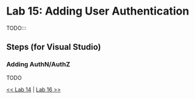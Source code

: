 # Lab 15: Adding User Authentication

TODO:::

## Steps (for Visual Studio)

###  Adding AuthN/AuthZ

TODO

[<< Lab 14](./lab14.md) | [Lab 16 >>](./lab16.md)